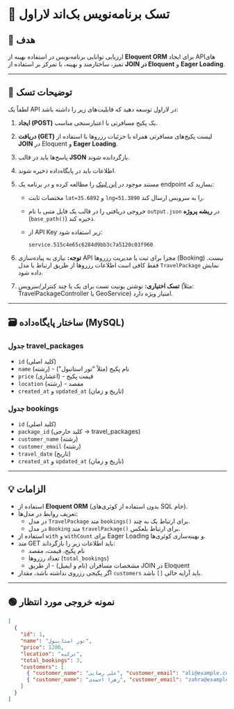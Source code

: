 # 🚀 تسک برنامه‌نویس بک‌اند لاراول

## 🎯 هدف  
ارزیابی توانایی برنامه‌نویس در استفاده بهینه از **Eloquent ORM** برای ایجاد APIهای تمیز، ساختارمند و بهینه، با تمرکز بر استفاده از **JOIN در Eloquent** و **Eager Loading**.

---

## 📝 توضیحات تسک  
لطفاً یک API در لاراول توسعه دهید که قابلیت‌های زیر را داشته باشد:

1. **ایجاد (POST)** یک پکیج مسافرتی با اعتبارسنجی مناسب.
2. **دریافت (GET)** لیست پکیج‌های مسافرتی همراه با جزئیات رزروها با استفاده از **JOIN** در Eloquent و **Eager Loading**.
3. پاسخ‌ها باید در قالب **JSON** بازگردانده شوند.
4. اطلاعات باید در پایگاه‌داده ذخیره شوند.
5. مستند موجود در [این لینک](https://platform.neshan.org/api/reverse-geocoding/) را مطالعه کرده و در برنامه یک endpoint بسازید که:
   - مختصات ثابت `lat=35.6892` و `lng=51.3890` را به سرویس ارسال کند.
   - خروجی دریافتی را در قالب یک فایل متنی با نام `output.json` در **ریشه پروژه** (`base_path()`) ذخیره کند.
   - از API Key زیر استفاده شود:

     ```
     service.515c4e65c6284d9bb3c7a5120c03f960
     ```

6. **توجه:** نیازی به پیاده‌سازی API مجزا برای ثبت یا مدیریت رزروها (Booking) نیست. فقط کافی است اطلاعات رزروها از طریق ارتباط با مدل `TravelPackage` نمایش داده شود.
7. **تسک اختیاری:** نوشتن یونیت تست برای یک یا چند کنترلر/سرویس (مثلاً: TravelPackageController یا GeoService) امتیاز ویژه دارد.

---

## 🗃️ ساختار پایگاه‌داده (MySQL)

### جدول travel_packages

- `id` (کلید اصلی)
- `name` (رشته) - نام پکیج (مثلاً "تور استانبول")
- `price` (اعشاری) - قیمت پکیج
- `location` (رشته) - مقصد
- `created_at` و `updated_at` (تاریخ و زمان)

### جدول bookings

- `id` (کلید اصلی)
- `package_id` (کلید خارجی → travel_packages)
- `customer_name` (رشته)
- `customer_email` (رشته)
- `travel_date` (تاریخ)
- `created_at` و `updated_at` (تاریخ و زمان)

---

## 💡 الزامات

- استفاده از **Eloquent ORM** (بدون استفاده از کوئری‌های SQL خام).
- تعریف روابط در مدل‌ها:
  - در مدل `TravelPackage` متد `bookings()` برای ارتباط یک به چند.
  - در مدل `Booking` متد `travelPackage()` برای ارتباط بلعکس.
- استفاده از `with` و `withCount` برای Eager Loading و بهینه‌سازی کوئری‌ها.
- متد GET باید اطلاعات زیر را بازگرداند:
  - نام پکیج، قیمت، مقصد
  - تعداد رزروها (`total_bookings`)
  - مشخصات مسافران (نام و ایمیل) - از طریق JOIN در Eloquent
- اگر پکیجی رزروی نداشته باشد، مقدار `customers` باید آرایه خالی `[]` باشد.

---

## 🟢 نمونه خروجی مورد انتظار

```json
[
  {
    "id": 1,
    "name": "تور استانبول",
    "price": 1200,
    "location": "ترکیه",
    "total_bookings": 3,
    "customers": [
      { "customer_name": "علی رضایی", "customer_email": "ali@example.com" },
      { "customer_name": "زهرا احمدی", "customer_email": "zahra@example.com" }
    ]
  }
]
